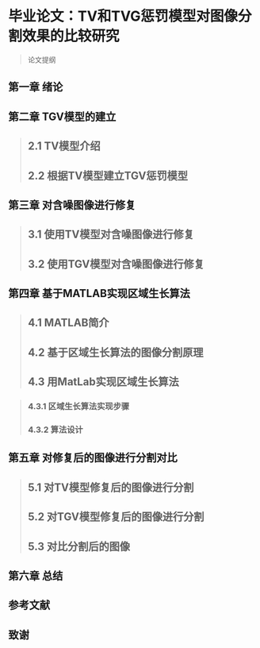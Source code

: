 # 毕业论文：TV和TVG惩罚模型对图像分割效果的比较研究
>论文提纲

## 第一章	绪论
## 第二章	TGV模型的建立
   > ## 2.1	TV模型介绍
   > ## 2.2	根据TV模型建立TGV惩罚模型
## 第三章	对含噪图像进行修复 
   > ## 3.1	使用TV模型对含噪图像进行修复
   > ## 3.2	使用TGV模型对含噪图像进行修复
## 第四章	基于MATLAB实现区域生长算法
   > ## 4.1	MATLAB简介
   > ## 4.2	基于区域生长算法的图像分割原理		
   > ## 4.3	用MatLab实现区域生长算法
   
   > ### 4.3.1	区域生长算法实现步骤
   > ### 4.3.2	算法设计
## 第五章	对修复后的图像进行分割对比
   > ## 5.1	对TV模型修复后的图像进行分割
   > ## 5.2	对TGV模型修复后的图像进行分割
   > ## 5.3	对比分割后的图像
## 第六章	总结
## 参考文献
## 致谢
